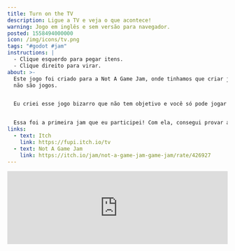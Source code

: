 ```yaml
---
title: Turn on the TV
description: Ligue a TV e veja o que acontece!
warning: Jogo em inglês e sem versão para navegador.
posted: 1558494000000
icon: /img/icons/tv.png
tags: "#godot #jam"
instructions: |
  - Clique esquerdo para pegar itens.
  - Clique direito para virar.
about: >-
  Este jogo foi criado para a Not A Game Jam, onde tinhamos que criar jogos que
  não são jogos.


  Eu criei esse jogo bizarro que não tem objetivo e você só pode jogar uma vez.


  Essa foi a primeira jam que eu participei! Com ela, consegui provar a mim mesmo que eu conseguia criar joguinhos bobos com facilidade se eu quisesse, algo surpreendentemente importante pra mim.
links:
  - text: Itch
    link: https://fupi.itch.io/tv
  - text: Not A Game Jam
    link: https://itch.io/jam/not-a-game-jam-game-jam/rate/426927
---
```


<div style="width: 100%; display: flex; justify-content: center;">
  <iframe src="https://itch.io/embed/426927?bg_color=222222&amp;fg_color=eeeeee&amp;border_color=363636" width="552" height="167" frameborder="0"><a href="https://fupi.itch.io/tv">Turn on the TV by Fupi</a></iframe>
</div>
